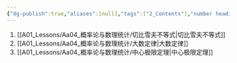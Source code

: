 ```yaml
---
{"dg-publish":true,"aliases":[null],"tags":["2_Contents"],"number headings":"auto, first-level 1, max 6, A.1.","Created-Date":"2023-12-09 19:54:03","Modified-Date":"2024-04-18 11:53:25","permalink":"/A01_Lessons/Aa04_概率论与数理统计/第5章. 大数定律及中心极限定理/","dgPassFrontmatter":true}
---
```




1. [[A01_Lessons/Aa04_概率论与数理统计/切比雪夫不等式\|切比雪夫不等式]]
2. [[A01_Lessons/Aa04_概率论与数理统计/大数定律\|大数定律]]
3. [[A01_Lessons/Aa04_概率论与数理统计/中心极限定理\|中心极限定理]]

